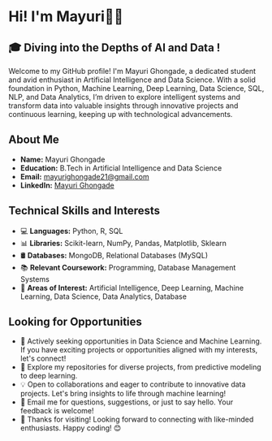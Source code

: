# Hi! I'm Mayuri👩‍💻

## 🎓 Diving into the Depths of AI and Data !

Welcome to my GitHub profile! I'm Mayuri Ghongade, a dedicated student and avid enthusiast in Artificial Intelligence and Data Science. With a solid foundation in Python, Machine Learning, Deep Learning, Data Science, SQL, NLP, and Data Analytics, I’m driven to explore intelligent systems and transform data into valuable insights through innovative projects and continuous learning, keeping up with technological advancements.

## About Me
- **Name:** Mayuri Ghongade
- **Education:** B.Tech in Artificial Intelligence and Data Science
- **Email:** mayurighongade21@gmail.com
- **LinkedIn:** [Mayuri Ghongade](https://www.linkedin.com/in/mayuri-ghongade)

## Technical Skills and Interests
- 💻 **Languages:** Python, R, SQL
- 📊 **Libraries:** Scikit-learn, NumPy, Pandas, Matplotlib, Sklearn
- 🛢️ **Databases:** MongoDB, Relational Databases (MySQL)
- 📚 **Relevant Coursework:** Programming, Database Management Systems
- 🌟 **Areas of Interest:** Artificial Intelligence, Deep Learning, Machine Learning, Data Science, Data Analytics, Database

## Looking for Opportunities
- 👋 Actively seeking opportunities in Data Science and Machine Learning. If you have exciting projects or opportunities aligned with my interests, let's connect!
- 🚀 Explore my repositories for diverse projects, from predictive modeling to deep learning.
- 💡 Open to collaborations and eager to contribute to innovative data projects. Let's bring insights to life through machine learning!
- 📧 Email me for questions, suggestions, or just to say hello. Your feedback is welcome!
- 🙏 Thanks for visiting! Looking forward to connecting with like-minded enthusiasts. Happy coding! 😊
